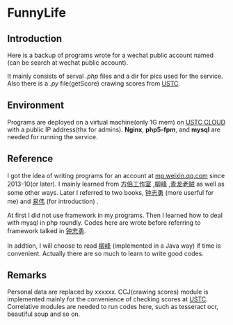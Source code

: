 FunnyLife
=========

Introduction
---------
Here is a backup of programs wrote for a wechat public account named <!---FunnyLife-->(can be search at wechat public account). 

It mainly consists of serval *.php* files and a dir for pics used for the service. Also there is a *.py* file(getScore) crawing scores from [USTC](yjs.ustc.edu.cn/).


Environment
---------
Programs are deployed on a virtual machine(only 1G mem) on [USTC CLOUD](cloud.ustc.edu.cn/) with a public IP address(thx for admins). **Nginx**, **php5-fpm**, and **mysql** are needed for running the service. 


Reference
---------
I got the idea of writing programs for an account at [mp.weixin.qq.com](https://mp.weixin.qq.com) since 2013-10(or later). I mainly learned from [方倍工作室](http://www.cnblogs.com/txw1958/p/wechat-tutorial.html) ,[柳峰](http://blog.csdn.net/lyq8479/article/category/1366622/) ,[青龙老贼](http://www.zhongyaofang.cn/combat_power/weixin_jiaocheng_vol1.html)  as well as some other ways. Later I referred to two books, [钟志勇](http://www.weixingon.com/wechat/wechatappdev.php) (more userful for me) and [易伟](http://book.douban.com/subject/25710483/) (for introduction) . 

At first I did not use framework in my programs. Then I learned how to deal with mysql in php roundly. Codes here are wrote before referring to framework talked in [钟志勇](http://www.weixingon.com/wechat/wechatappdev.php).

In addtion, I will choose to read [柳峰](http://book.douban.com/subject/25838708/) (implemented in a Java way) if time is convenient. Actually there are so much to learn to write good codes.


Remarks
---------
Personal data are replaced by xxxxxx. CCJ(crawing scores) module is implemented mainly for the convenience of checking scores at [USTC](yjs.ustc.edu.cn/).  Correlative modules are needed to run codes here, such as tesseract ocr, beautiful soup and so on.
